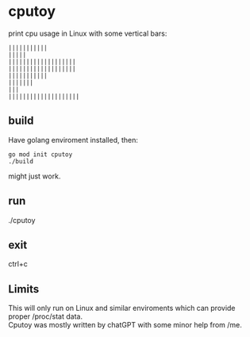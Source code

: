 # cputoy

print cpu usage in Linux with some vertical bars:

    |||||||||||
    |||||
    |||||||||||||||||||
    |||||||||||||||||||
    |||||||||||
    |||||||
    |||
    ||||||||||||||||||||

## build

Have golang enviroment installed, then:

    go mod init cputoy
    ./build

might just work.

## run

./cputoy

## exit

ctrl+c

## Limits

This will only run on Linux and similar enviroments which can provide proper /proc/stat data.  
Cputoy was mostly written by chatGPT with some minor help from /me.

